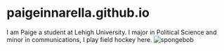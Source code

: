 # paigeinnarella.github.io
I am Paige a student at Lehigh University. I major in Political Science and minor in communications, I play field hockey here.
![spongebob](https://www.google.com/search?q=spongebob&source=lnms&tbm=isch&sa=X&ved=0ahUKEwiAws6uwJXdAhUMd98KHW4eAnQQ_AUICigB&biw=1440&bih=741#imgrc=MRgvP73wILOCZM:)
